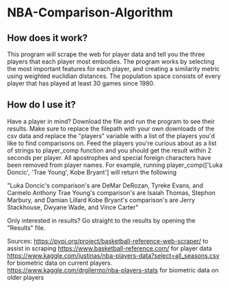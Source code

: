 # NBA-Comparison-Algorithm

## How does it work?
This program will scrape the web for player data and tell you the three players that each player most embodies. The program works by selecting the most important features for each player, and creating a similarity metric using weighted euclidian distances. The population space consists of every player that has played at least 30 games since 1980.

## How do I use it?
Have a player in mind? Download the file and run the program to see their results. Make sure to replace the filepath with your own downloads of the csv data and replace the "players" variable with a list of the players you'd like to find comparisons on. Feed the players you're curious about as a list of strings to player_comp function and you should get the result within 2 seconds per player. All apostrophes and special foreign characters have been removed from player names. 
For example, running player_comp(['Luka Doncic', 'Trae Young', Kobe Bryant'] will return the following 

"Luka Doncic's comparison's are DeMar DeRozan, Tyreke Evans, and Carmelo Anthony
Trae Young's comparison's are Isaiah Thomas, Stephon Marbury, and Damian Lillard
Kobe Bryant's comparison's are Jerry Stackhouse, Dwyane Wade, and Vince Carter"

Only interested in results? Go straight to the results by opening the "Results" file. 





Sources:
https://pypi.org/project/basketball-reference-web-scraper/ to assist in scraping https://www.basketball-reference.com/ for player data
https://www.kaggle.com/justinas/nba-players-data?select=all_seasons.csv for biometric data on current players.
https://www.kaggle.com/drgilermo/nba-players-stats for biometric data on older players

